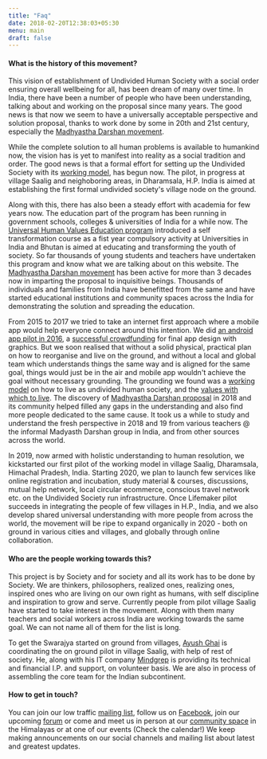 ```yaml
---
title: "Faq"
date: 2018-02-20T12:38:03+05:30
menu: main
draft: false 
---
```


#### What is the history of this movement?
This vision of establishment of Undivided Human Society with a social order ensuring overall wellbeing for all, has been dream of many over time. In India, there have been a number of people who have been understanding, talking about and working on the proposal since many years. 
The good news is that now we seem to have a universally acceptable perspective and solution proposal, thanks to work done by some in 20th and 21st century, especially the [Madhyastha Darshan movement](http://www.madhyasth-darshan.info). 

While the complete solution to all human problems is available to humankind now, the vision has is yet to manifest into reality as a social tradition and order. The good news is that a formal effort for setting up the Undivided Society with its [working model](/approach), has begun now. The pilot, in progress at village Saalig and neighoboring areas, in Dharamsala, H.P. India is aimed at establishing the first formal undivided society's village node on the ground. 

Along with this, there has also been a steady effort with academia for few years now. The education part of the program has been running in government schools, colleges & universities of India for a while now. The [Universal Human Values Education program](http://uhv.org.in/) introduced a self transformation course as a fist year compulsory activity at Universities in India and Bhutan is aimed at educating and transforming the youth of society. So far thousands of young students and teachers have undertaken this program and know what we are talking about on this website. The [Madhyastha Darshan movement](http://www.madhyasth-darshan.info) has been active for more than 3 decades now in imparting the proposal to inquisitive beings. Thousands of individuals and families from India have benefitted from the same and have started educational institutions and community spaces across the India for demonstrating the solution and spreading the education. 

From 2015 to 2017 we tried to take an internet first approach where a mobile app would help everyone connect around this intention. We did [an android app pilot in 2016](https://github.com/mindgreppers/lifemaker), a [successful crowdfunding](https://www.ketto.org/fundraiser/lifemaker) for final app design with graphics. But we soon realised that without a solid physical, practical plan on how to reorganise and live on the ground, and without a local and global team which understands things the same way and is aligned for the same goal, things would just be in the air and mobile app wouldn't achieve the goal without necessary grounding. The grounding we found was a [working model](/approach) on how to live as undivided human society, and the [values with which to live](/values). The discovery of [Madhyastha Darshan proposal](http://www.madhyasth-darshan.info) in 2018 and its community helped filled any gaps in the understanding and also find more people dedicated to the same cause. It took us a while to study and understand the fresh perspective in 2018 and 19 from various teachers @ the informal Madyasth Darshan group in India, and from other sources across the world.

In 2019, now armed with holistic understanding to human resolution, we kickstarted our first pilot of the working model in village Saalig, Dharamsala, Himachal Pradesh, India. Starting 2020, we plan to launch few services like online registration and incubation, study material & courses, discussions, mutual help network, local circular ecommerce, conscious travel network etc. on the Undivided Society run infrastructure.  Once Lifemaker pilot succeeds in integrating the people of few villages in H.P., India, and we also develop shared universal understanding with more people from across the world, the movement will be ripe to expand organically in 2020 - both on ground in various cities and villages, and globally through online collaboration. 

#### Who are the people working towards this?

This project is by Society and for society and all its work has to be done by Society. We are thinkers, philosophers, realized ones, realizing ones, inspired ones who are living on our own right as humans, with self discipline and inspiration to grow and serve. Currently people from pilot village Saalig have started to take interest in the movement. Along with them many teachers and social workers across India are working towards the same goal. We can not name all of them for the list is long. 

To get the Swarajya started on ground from villages, [Ayush Ghai](/ayush) is coordinating the on ground pilot in village Saalig, with help of rest of society. He, along with his IT company [Mindgrep](http://www.mindgrep.com) is providing its technical and financial I.P. and support, on volunteer basis. We are also in process of assembling the core team for the Indian subcontinent.

#### How to get in touch?
You can join our low traffic [mailing list](https://lists.riseup.net/www/subscribe/lifemaker), follow us on [Facebook](https://facebook.com/lifemaker-app), join our upcoming [forum](/forum) or come and meet us in person at our [community space](https://www.openstreetmap.org/node/5424351357#map=19/32.19787/76.36606) in the Himalayas or at one of our events (Check the calendar!) We keep making announcements on our social channels and mailing list about latest and greatest updates.